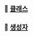 ## 📖 [클래스](https://github.com/hwangtaewook/TIL/blob/main/Dart/%ED%81%B4%EB%9E%98%EC%8A%A4.md)

## 📖 [생성자](https://github.com/hwangtaewook/TIL/blob/main/Dart/%EC%83%9D%EC%84%B1%EC%9E%90.md)
